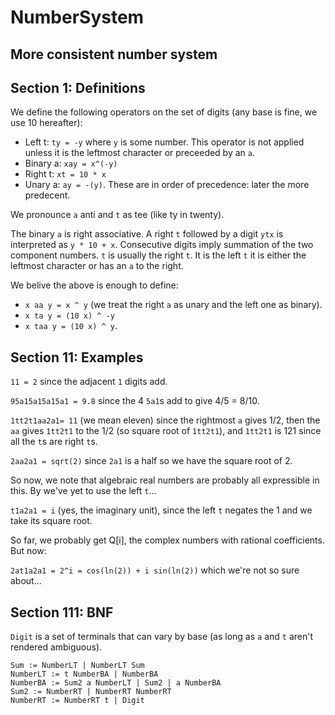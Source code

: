 # NumberSystem

## More consistent number system

## Section 1: Definitions

We define the following operators on the set of digits (any base is fine, we use 10 hereafter):
 - Left t: `ty = -y` where `y` is some number. This operator is not applied unless it
 is the leftmost character or preceeded by an `a`.
 - Binary a: `xay = x^(-y)`
 - Right t: `xt = 10 * x`
 - Unary a: `ay = -(y)`.
These are in order of precedence: later the more predecent.

We pronounce `a` anti and `t` as tee (like ty in twenty).

The binary `a` is right associative.
A right `t` followed by a digit `ytx` is interpreted as `y * 10 + x`.
Consecutive digits imply summation of the two component numbers.
`t` is usually the right `t`. It is the left `t` it is either the leftmost
character or has an `a` to the right.

We belive the above is enough to define:
 - `x aa y = x ^ y` (we treat the right `a` as unary and the left one as binary).
 - `x ta y = (10 x) ^ -y`
 - `x taa y = (10 x) ^ y`.

## Section 11: Examples

`11 = 2` since the adjacent `1` digits add.

`95a15a15a15a1 = 9.8` since the 4 `5a1`s add to give 4/5 = 8/10.

`1tt2t1aa2a1= 11` (we mean eleven) since the rightmost `a` gives 1/2,
then the `aa` gives `1tt2t1` to the 1/2 (so square root of `1tt2t1`),
and `1tt2t1` is 121 since all the `t`s are right `t`s.

`2aa2a1 = sqrt(2)` since `2a1` is a half so we have the square root of 2.

So now, we note that algebraic real numbers are probably all expressible in this.
By we've yet to use the left `t`...

`t1a2a1 = i` (yes, the imaginary unit), since the left `t` negates the 1 and
we take its square root.

So far, we probably get Q[i], the complex numbers with rational coefficients.
But now:

`2at1a2a1 = 2^i = cos(ln(2)) + i sin(ln(2))` which we're not so sure about...

## Section 111: BNF

`Digit` is a set of terminals that can vary by base (as long as `a` and `t` aren't rendered ambiguous).

```
Sum := NumberLT | NumberLT Sum
NumberLT := t NumberBA | NumberBA
NumberBA := Sum2 a NumberLT | Sum2 | a NumberBA
Sum2 := NumberRT | NumberRT NumberRT
NumberRT := NumberRT t | Digit
```

